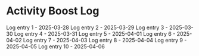 # Activity Boost Log
Log entry 1 - 2025-03-28
Log entry 2 - 2025-03-29
Log entry 3 - 2025-03-30
Log entry 4 - 2025-03-31
Log entry 5 - 2025-04-01
Log entry 6 - 2025-04-02
Log entry 7 - 2025-04-03
Log entry 8 - 2025-04-04
Log entry 9 - 2025-04-05
Log entry 10 - 2025-04-06
